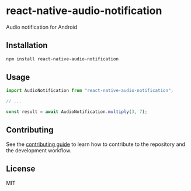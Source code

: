 # react-native-audio-notification

Audio notification for Android

## Installation

```sh
npm install react-native-audio-notification
```

## Usage

```js
import AudioNotification from "react-native-audio-notification";

// ...

const result = await AudioNotification.multiply(3, 7);
```

## Contributing

See the [contributing guide](CONTRIBUTING.md) to learn how to contribute to the repository and the development workflow.

## License

MIT
